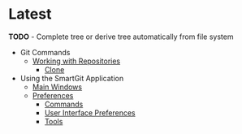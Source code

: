 # Latest

**TODO** - Complete tree or derive tree automatically from file system

-   Git Commands
    - [Working with Repositories](<Repository-Related>)
      - [Clone](<Clone>)
- Using the SmartGit Application
  - [Main Windows](<Main-Windows>)
  - [Preferences](<Preferences.html>)
    - [Commands](GUI/Preferences/Commands.md)
    - [User Interface Preferences](<GUI/Preferences/User-Interface.md>)
    - [Tools](<Tools>)

